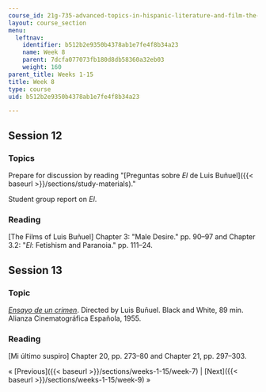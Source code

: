 ```yaml
---
course_id: 21g-735-advanced-topics-in-hispanic-literature-and-film-the-films-of-luis-bunuel-fall-2013
layout: course_section
menu:
  leftnav:
    identifier: b512b2e9350b4378ab1e7fe4f8b34a23
    name: Week 8
    parent: 7dcfa077073fb180d8db58360a32eb03
    weight: 160
parent_title: Weeks 1-15
title: Week 8
type: course
uid: b512b2e9350b4378ab1e7fe4f8b34a23

---
```


Session 12
----------

### Topics

Prepare for discussion by reading "[Preguntas sobre _El_ de Luis Buñuel]({{< baseurl >}}/sections/study-materials)."

Student group report on _El_.

### Reading

\[The Films of Luis Buñuel\] Chapter 3: "Male Desire." pp. 90–97 and Chapter 3.2: "_El_: Fetishism and Paranoia." pp. 111–24.

Session 13
----------

### Topic

[_Ensayo de un crimen_](http://www.imdb.com/title/tt0048037/?ref_=fn_al_tt_1). Directed by Luis Buñuel. Black and White, 89 min. Alianza Cinematográfica Española, 1955.

### Reading

\[Mi último suspiro\] Chapter 20, pp. 273–80 and Chapter 21, pp. 297–303.

« [Previous]({{< baseurl >}}/sections/weeks-1-15/week-7) | [Next]({{< baseurl >}}/sections/weeks-1-15/week-9) »